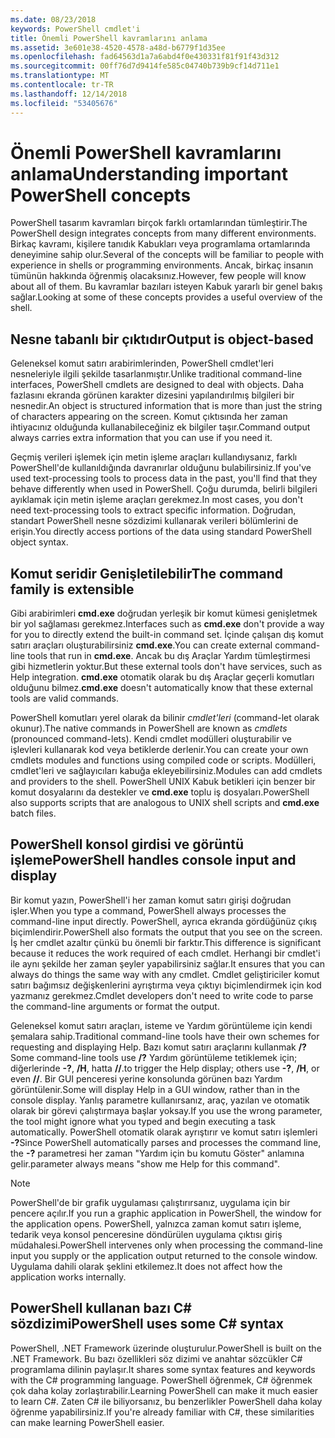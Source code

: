 ```yaml
---
ms.date: 08/23/2018
keywords: PowerShell cmdlet'i
title: Önemli PowerShell kavramlarını anlama
ms.assetid: 3e601e38-4520-4578-a48d-b6779f1d35ee
ms.openlocfilehash: fad64563d1a7a6abd4f0e430331f81f91f43d312
ms.sourcegitcommit: 00ff76d7d9414fe585c04740b739b9cf14d711e1
ms.translationtype: MT
ms.contentlocale: tr-TR
ms.lasthandoff: 12/14/2018
ms.locfileid: "53405676"
---
```

# <a name="understanding-important-powershell-concepts"></a><span data-ttu-id="2949e-103">Önemli PowerShell kavramlarını anlama</span><span class="sxs-lookup"><span data-stu-id="2949e-103">Understanding important PowerShell concepts</span></span>

<span data-ttu-id="2949e-104">PowerShell tasarım kavramları birçok farklı ortamlarından tümleştirir.</span><span class="sxs-lookup"><span data-stu-id="2949e-104">The PowerShell design integrates concepts from many different environments.</span></span> <span data-ttu-id="2949e-105">Birkaç kavramı, kişilere tanıdık Kabukları veya programlama ortamlarında deneyimine sahip olur.</span><span class="sxs-lookup"><span data-stu-id="2949e-105">Several of the concepts will be familiar to people with experience in shells or programming environments.</span></span> <span data-ttu-id="2949e-106">Ancak, birkaç insanın tümünün hakkında öğrenmiş olacaksınız.</span><span class="sxs-lookup"><span data-stu-id="2949e-106">However, few people will know about all of them.</span></span> <span data-ttu-id="2949e-107">Bu kavramlar bazıları isteyen Kabuk yararlı bir genel bakış sağlar.</span><span class="sxs-lookup"><span data-stu-id="2949e-107">Looking at some of these concepts provides a useful overview of the shell.</span></span>

## <a name="output-is-object-based"></a><span data-ttu-id="2949e-108">Nesne tabanlı bir çıktıdır</span><span class="sxs-lookup"><span data-stu-id="2949e-108">Output is object-based</span></span>

<span data-ttu-id="2949e-109">Geleneksel komut satırı arabirimlerinden, PowerShell cmdlet'leri nesneleriyle ilgili şekilde tasarlanmıştır.</span><span class="sxs-lookup"><span data-stu-id="2949e-109">Unlike traditional command-line interfaces, PowerShell cmdlets are designed to deal with objects.</span></span>
<span data-ttu-id="2949e-110">Daha fazlasını ekranda görünen karakter dizesini yapılandırılmış bilgileri bir nesnedir.</span><span class="sxs-lookup"><span data-stu-id="2949e-110">An object is structured information that is more than just the string of characters appearing on the screen.</span></span> <span data-ttu-id="2949e-111">Komut çıktısında her zaman ihtiyacınız olduğunda kullanabileceğiniz ek bilgiler taşır.</span><span class="sxs-lookup"><span data-stu-id="2949e-111">Command output always carries extra information that you can use if you need it.</span></span>

<span data-ttu-id="2949e-112">Geçmiş verileri işlemek için metin işleme araçları kullandıysanız, farklı PowerShell'de kullanıldığında davranırlar olduğunu bulabilirsiniz.</span><span class="sxs-lookup"><span data-stu-id="2949e-112">If you've used text-processing tools to process data in the past, you'll find that they behave differently when used in PowerShell.</span></span> <span data-ttu-id="2949e-113">Çoğu durumda, belirli bilgileri ayıklamak için metin işleme araçları gerekmez.</span><span class="sxs-lookup"><span data-stu-id="2949e-113">In most cases, you don't need text-processing tools to extract specific information.</span></span> <span data-ttu-id="2949e-114">Doğrudan, standart PowerShell nesne sözdizimi kullanarak verileri bölümlerini de erişin.</span><span class="sxs-lookup"><span data-stu-id="2949e-114">You directly access portions of the data using standard PowerShell object syntax.</span></span>

## <a name="the-command-family-is-extensible"></a><span data-ttu-id="2949e-115">Komut seridir Genişletilebilir</span><span class="sxs-lookup"><span data-stu-id="2949e-115">The command family is extensible</span></span>

<span data-ttu-id="2949e-116">Gibi arabirimleri **cmd.exe** doğrudan yerleşik bir komut kümesi genişletmek bir yol sağlaması gerekmez.</span><span class="sxs-lookup"><span data-stu-id="2949e-116">Interfaces such as **cmd.exe** don't provide a way for you to directly extend the built-in command set.</span></span> <span data-ttu-id="2949e-117">İçinde çalışan dış komut satırı araçları oluşturabilirsiniz **cmd.exe**.</span><span class="sxs-lookup"><span data-stu-id="2949e-117">You can create external command-line tools that run in **cmd.exe**.</span></span> <span data-ttu-id="2949e-118">Ancak bu dış Araçlar Yardım tümleştirmesi gibi hizmetlerin yoktur.</span><span class="sxs-lookup"><span data-stu-id="2949e-118">But these external tools don't have services, such as Help integration.</span></span> <span data-ttu-id="2949e-119">**cmd.exe** otomatik olarak bu dış Araçlar geçerli komutları olduğunu bilmez.</span><span class="sxs-lookup"><span data-stu-id="2949e-119">**cmd.exe** doesn't automatically know that these external tools are valid commands.</span></span>

<span data-ttu-id="2949e-120">PowerShell komutları yerel olarak da bilinir *cmdlet'leri* (command-let olarak okunur).</span><span class="sxs-lookup"><span data-stu-id="2949e-120">The native commands in PowerShell are known as *cmdlets* (pronounced command-lets).</span></span> <span data-ttu-id="2949e-121">Kendi cmdlet modülleri oluşturabilir ve işlevleri kullanarak kod veya betiklerde derlenir.</span><span class="sxs-lookup"><span data-stu-id="2949e-121">You can create your own cmdlets modules and functions using compiled code or scripts.</span></span> <span data-ttu-id="2949e-122">Modülleri, cmdlet'leri ve sağlayıcıları kabuğa ekleyebilirsiniz.</span><span class="sxs-lookup"><span data-stu-id="2949e-122">Modules can add cmdlets and providers to the shell.</span></span> <span data-ttu-id="2949e-123">PowerShell UNIX Kabuk betikleri için benzer bir komut dosyalarını da destekler ve **cmd.exe** toplu iş dosyaları.</span><span class="sxs-lookup"><span data-stu-id="2949e-123">PowerShell also supports scripts that are analogous to UNIX shell scripts and **cmd.exe** batch files.</span></span>

## <a name="powershell-handles-console-input-and-display"></a><span data-ttu-id="2949e-124">PowerShell konsol girdisi ve görüntü işleme</span><span class="sxs-lookup"><span data-stu-id="2949e-124">PowerShell handles console input and display</span></span>

<span data-ttu-id="2949e-125">Bir komut yazın, PowerShell'i her zaman komut satırı girişi doğrudan işler.</span><span class="sxs-lookup"><span data-stu-id="2949e-125">When you type a command, PowerShell always processes the command-line input directly.</span></span> <span data-ttu-id="2949e-126">PowerShell, ayrıca ekranda gördüğünüz çıkış biçimlendirir.</span><span class="sxs-lookup"><span data-stu-id="2949e-126">PowerShell also formats the output that you see on the screen.</span></span> <span data-ttu-id="2949e-127">İş her cmdlet azaltır çünkü bu önemli bir farktır.</span><span class="sxs-lookup"><span data-stu-id="2949e-127">This difference is significant because it reduces the work required of each cmdlet.</span></span> <span data-ttu-id="2949e-128">Herhangi bir cmdlet'i ile aynı şekilde her zaman şeyler yapabilirsiniz sağlar.</span><span class="sxs-lookup"><span data-stu-id="2949e-128">It ensures that you can always do things the same way with any cmdlet.</span></span> <span data-ttu-id="2949e-129">Cmdlet geliştiriciler komut satırı bağımsız değişkenlerini ayrıştırma veya çıktıyı biçimlendirmek için kod yazmanız gerekmez.</span><span class="sxs-lookup"><span data-stu-id="2949e-129">Cmdlet developers don't need to write code to parse the command-line arguments or format the output.</span></span>

<span data-ttu-id="2949e-130">Geleneksel komut satırı araçları, isteme ve Yardım görüntüleme için kendi şemalara sahip.</span><span class="sxs-lookup"><span data-stu-id="2949e-130">Traditional command-line tools have their own schemes for requesting and displaying Help.</span></span> <span data-ttu-id="2949e-131">Bazı komut satırı araçlarını kullanmak **/?**</span><span class="sxs-lookup"><span data-stu-id="2949e-131">Some command-line tools use **/?**</span></span> <span data-ttu-id="2949e-132">Yardım görüntüleme tetiklemek için; diğerlerinde **-?**, **/H**, hatta **//**.</span><span class="sxs-lookup"><span data-stu-id="2949e-132">to trigger the Help display; others use **-?**, **/H**, or even **//**.</span></span> <span data-ttu-id="2949e-133">Bir GUI penceresi yerine konsolunda görünen bazı Yardım görüntülenir.</span><span class="sxs-lookup"><span data-stu-id="2949e-133">Some will display Help in a GUI window, rather than in the console display.</span></span> <span data-ttu-id="2949e-134">Yanlış parametre kullanırsanız, araç, yazılan ve otomatik olarak bir görevi çalıştırmaya başlar yoksay.</span><span class="sxs-lookup"><span data-stu-id="2949e-134">If you use the wrong parameter, the tool might ignore what you typed and begin executing a task automatically.</span></span>
<span data-ttu-id="2949e-135">PowerShell otomatik olarak ayrıştırır ve komut satırı işlemleri **-?**</span><span class="sxs-lookup"><span data-stu-id="2949e-135">Since PowerShell automatically parses and processes the command line, the **-?**</span></span> <span data-ttu-id="2949e-136">parametresi her zaman "Yardım için bu komutu Göster" anlamına gelir.</span><span class="sxs-lookup"><span data-stu-id="2949e-136">parameter always means "show me Help for this command".</span></span>

> [!NOTE]
> <span data-ttu-id="2949e-137">PowerShell'de bir grafik uygulaması çalıştırırsanız, uygulama için bir pencere açılır.</span><span class="sxs-lookup"><span data-stu-id="2949e-137">If you run a graphic application in PowerShell, the window for the application opens.</span></span>
> <span data-ttu-id="2949e-138">PowerShell, yalnızca zaman komut satırı işleme, tedarik veya konsol penceresine döndürülen uygulama çıktısı giriş müdahalesi.</span><span class="sxs-lookup"><span data-stu-id="2949e-138">PowerShell intervenes only when processing the command-line input you supply or the application output returned to the console window.</span></span> <span data-ttu-id="2949e-139">Uygulama dahili olarak şeklini etkilemez.</span><span class="sxs-lookup"><span data-stu-id="2949e-139">It does not affect how the application works internally.</span></span>

## <a name="powershell-uses-some-c-syntax"></a><span data-ttu-id="2949e-140">PowerShell kullanan bazı C# sözdizimi</span><span class="sxs-lookup"><span data-stu-id="2949e-140">PowerShell uses some C# syntax</span></span>

<span data-ttu-id="2949e-141">PowerShell, .NET Framework üzerinde oluşturulur.</span><span class="sxs-lookup"><span data-stu-id="2949e-141">PowerShell is built on the .NET Framework.</span></span> <span data-ttu-id="2949e-142">Bu bazı özellikleri söz dizimi ve anahtar sözcükler C# programlama dilinin paylaşır.</span><span class="sxs-lookup"><span data-stu-id="2949e-142">It shares some syntax features and keywords with the C# programming language.</span></span> <span data-ttu-id="2949e-143">PowerShell öğrenmek, C# öğrenmek çok daha kolay zorlaştırabilir.</span><span class="sxs-lookup"><span data-stu-id="2949e-143">Learning PowerShell can make it much easier to learn C#.</span></span> <span data-ttu-id="2949e-144">Zaten C# ile biliyorsanız, bu benzerlikler PowerShell daha kolay öğrenme yapabilirsiniz.</span><span class="sxs-lookup"><span data-stu-id="2949e-144">If you're already familiar with C#, these similarities can make learning PowerShell easier.</span></span>
